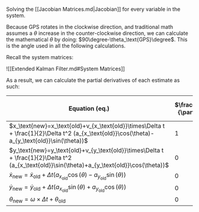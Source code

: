 
Solving the [[Jacobian Matrices.md|Jacobian]] for every variable in the system.

Because GPS rotates in the clockwise direction, and traditional math assumes a $\theta$ increase in the counter-clockwise direction, we can calculate the mathematical $\theta$ by doing: $90\degree-\theta_\text{GPS}\degree$. This is the angle used in all the following calculations.

Recall the system matrices:

![[Extended Kalman Filter.md#System Matrices]]

As a result, we can calculate the partial derivatives of each estimate as such:

| Equation ($\text{eq.}$)                                                                                                                        | $\frac{\partial\text{eq.}}{\partial x_\text{old}}$ | $\frac{\partial\text{eq.}}{\partial y_\text{old}}$ | $\frac{\partial\text{eq.}}{\partial \dot{x}_\text{old}}$ | $\frac{\partial\text{eq.}}{\partial \dot{y}_\text{old}}$ | $\frac{\partial\text{eq.}}{\partial \theta_\text{old}}$                             |
| ---------------------------------------------------------------------------------------------------------------------------------------------- | -------------------------------------------------- | -------------------------------------------------- | -------------------------------------------------------- | -------------------------------------------------------- | ----------------------------------------------------------------------------------- |
| $x_\text{new}=x_\text{old}+v_{x_\text{old}}\times\Delta t + \frac{1}{2}\Delta t^2 (a_{x_\text{old}}\cos(\theta)-a_{y_\text{old}}\sin(\theta))$ | 1                                                  | 0                                                  | $\Delta t$                                               | 0                                                        | $\frac{1}{2}\Delta t^2(-a_{x_\text{old}}\sin(\theta)-a_{y_\text{old}}\cos(\theta))$ |
| $y_\text{new}=y_\text{old}+v_{y_\text{old}}\times\Delta t + \frac{1}{2}\Delta t^2 (a_{x_\text{old}}\sin(\theta)+a_{y_\text{old}}\cos(\theta))$ | 0                                                  | 1                                                  | 0                                                        | $\Delta t$                                               | $\frac{1}{2}\Delta t^2(a_{x_\text{old}}\cos(\theta)-a_{y_\text{old}}\sin(\theta))$  |
| $\dot{x}_\text{new}=\dot{x}_\text{old}+\Delta t(a_{x_\text{old}}\cos(\theta)-a_{y_\text{old}}\sin(\theta))$                                    | 0                                                  | 0                                                  | 1                                                        | 0                                                        | $\Delta t(-a_{x_\text{old}}\sin(\theta)-a_{y_\text{old}}\cos(\theta))$              |
| $\dot{y}_\text{new}=\dot{y}_\text{old}+\Delta t(a_{x_\text{old}}\sin(\theta)+a_{y_\text{old}}\cos(\theta))$                                    | 0                                                  | 0                                                  | 0                                                        | 1                                                        | $\Delta t(a_{x_\text{old}}\cos(\theta)-a_{y_\text{old}}\sin(\theta))$               |
| $\theta_\text{new}=\omega\times\Delta t+ \theta_\text{old}$                                                                                    | 0                                                  | 0                                                  | 0                                                        | 0                                                        | 1                                                                                   |
